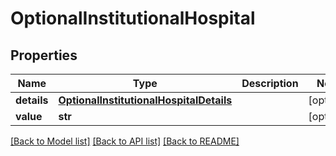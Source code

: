 # OptionalInstitutionalHospital


## Properties
Name | Type | Description | Notes
------------ | ------------- | ------------- | -------------
**details** | [**OptionalInstitutionalHospitalDetails**](OptionalInstitutionalHospitalDetails.md) |  | [optional] 
**value** | **str** |  | [optional] 

[[Back to Model list]](../README.md#documentation-for-models) [[Back to API list]](../README.md#documentation-for-api-endpoints) [[Back to README]](../README.md)


